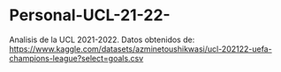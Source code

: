 # Personal-UCL-21-22-
Analisis de la UCL 2021-2022. Datos obtenidos de: https://www.kaggle.com/datasets/azminetoushikwasi/ucl-202122-uefa-champions-league?select=goals.csv
